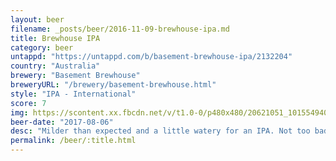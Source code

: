 ```yaml
---
layout: beer
filename: _posts/beer/2016-11-09-brewhouse-ipa.md
title: Brewhouse IPA
category: beer
untappd: "https://untappd.com/b/basement-brewhouse-ipa/2132204"
country: "Australia"
brewery: "Basement Brewhouse"
breweryURL: "/brewery/basement-brewhouse.html"
style: "IPA - International"
score: 7
img: https://scontent.xx.fbcdn.net/v/t1.0-0/p480x480/20621051_10155494019183745_1526535845987125168_n.jpg?_nc_cat=0&oh=d2d8cd970700c03e812217bf95655fd6&oe=5B84D7A6
beer-date: "2017-08-06"
desc: "Milder than expected and a little watery for an IPA. Not too bad"
permalink: /beer/:title.html
---
```

